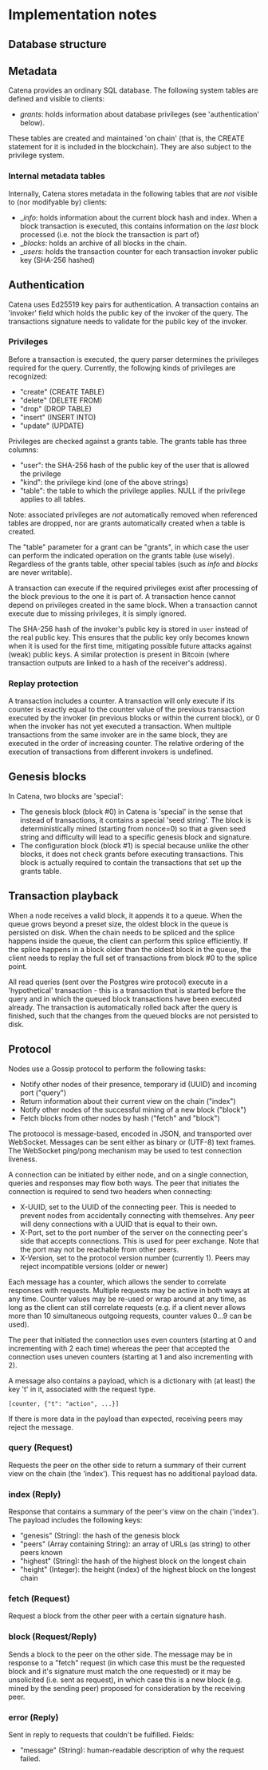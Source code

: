 # Implementation notes

## Database structure

## Metadata

Catena provides an ordinary SQL database. The following system tables are defined and visible to clients:

* _grants_: holds information about database privileges (see 'authentication' below).

These tables are created and maintained 'on chain' (that is, the CREATE statement for it is included in the blockchain). They are also subject to the privilege system.

### Internal metadata tables

Internally, Catena stores metadata in the following tables that are *not* visible to (nor modifyable by) clients:

* __info_: holds information about the current block hash and index. When a block transaction is executed, this contains information on the *last* block processed (i.e. not the block the transaction is part of)
* __blocks_: holds an archive of all blocks in the chain.
* __users_: holds the transaction counter for each transaction invoker public key (SHA-256 hashed)

## Authentication

Catena uses Ed25519 key pairs for authentication. A transaction contains an 'invoker' field which holds the public key of the
invoker of the query. The transactions signature needs to validate for the public key of the invoker.

### Privileges

Before a transaction is executed, the query parser determines the privileges required for the query. Currently, the followjng
kinds of privileges are recognized:

* "create" (CREATE TABLE)
* "delete" (DELETE FROM)
* "drop" (DROP TABLE)
* "insert" (INSERT INTO)
* "update" (UPDATE)

Privileges are checked against a grants table. The grants table has three columns:
* "user": the SHA-256 hash of the public key of the user that is allowed the privilege
* "kind": the privilege kind (one of the above strings)
* "table": the table to which the privilege applies. NULL if the privilege applies to all tables.

Note: associated privileges are *not* automatically removed when referenced tables are dropped, nor are grants automatically created when a table is created.

The "table" parameter for a grant can be "grants", in which case the user can perform the indicated operation on the grants table (use wisely). Regardless of the grants table, other special tables (such as _info_ and _blocks_ are never writable).

A transaction can execute if the required privileges exist after processing of the block previous to the one it is part of. A transaction hence cannot depend on privileges created in the same block. When a transaction cannot execute due to missing privileges, it is simply ignored.

The SHA-256 hash of the invoker's public key is stored in `user` instead of the real public key. This ensures that the public key only
becomes known when it is used for the first time, mitigating possible future attacks against (weak) public keys. A similar
protection is present in Bitcoin (where transaction outputs are linked to a hash of the receiver's address).

### Replay protection

A transaction includes a counter. A transaction will only execute if its counter is exactly equal to the counter value of the previous transaction executed by the invoker (in previous blocks or within the current block), or 0 when the invoker has not yet executed a transaction. When multiple transactions from the same invoker are in the same block, they are executed in the order of increasing counter. The relative ordering of the execution of transactions from different invokers is undefined.

## Genesis blocks

In Catena, two blocks are 'special':

* The genesis block (block #0) in Catena is 'special' in the sense that instead of transactions, it contains a special 'seed string'. The block is deterministically mined (starting from nonce=0) so that a given seed string and difficulty will lead to a specific genesis block and signature.
* The configuration block (block #1) is special because unlike the other blocks, it does not check grants before executing transactions. This block is actually required to contain the transactions that set up the grants table.

## Transaction playback

When a node receives a valid block, it appends it to a queue. When the queue grows beyond a preset size, the oldest block
in the queue is persisted on disk. When the chain needs to be spliced and the splice happens inside the queue, the client can
perform this splice efficiently. If the splice happens in a block older than the oldest block in the queue, the client needs to
replay the full set of transactions from block #0 to the splice point.

All read queries (sent over the Postgres wire protocol) execute in a 'hypothetical' transaction - this is a transaction that is started
before the query and in which the queued block transactions have been executed already. The transaction is automatically
rolled back after the query is finished, such that the changes from the queued blocks are not persisted to disk.

## Protocol

Nodes use a Gossip protocol to perform the following tasks:

* Notify other nodes of their presence, temporary id (UUID) and incoming port ("query")
* Return information about their current view on the chain ("index")
* Notify other nodes of the successful mining of a new block ("block")
* Fetch blocks from other nodes by hash ("fetch" and "block")

The protoocol is message-based, encoded in JSON, and transported over WebSocket. Messages can be sent either as binary
or (UTF-8) text frames. The WebSocket ping/pong mechanism may be used to test connection liveness.

A connection can be initiated by either node, and on a single connection, queries and responses may flow both ways. 
The peer that initiates the connection is required to send two headers when connecting:

* X-UUID, set to the UUID of the connecting peer. This is needed to prevent nodes from accidentally connecting with themselves. Any peer will deny connections with a UUID that is equal to their own.
* X-Port, set to the port number of the server on the connecting peer's side that accepts connections. This is used for peer exchange. Note that the port may not be reachable from other peers.
* X-Version, set to the protocol version number (currently 1). Peers may reject incompatible versions (older or newer)

Each message has a counter, which allows the sender to correlate responses with requests. Multiple requests may be active
in both ways at any time. Counter values may be re-used or wrap around at any time, as long as the client can still correlate
requests (e.g. if a client never allows more than 10 simultaneous outgoing requests, counter values 0...9 can be used). 

The peer that initiated the connection uses even counters (starting at 0 and incrementing with 2 each time) whereas the
peer that accepted the connection uses uneven counters (starting at 1 and also incrementing with 2).

A message also contains a payload,  which is a dictionary with (at least) the key 't' in it,  associated with the request type.

````
[counter, {"t": "action", ...}]
````

If there is more data in the payload than expected, receiving peers may reject the message. 

### query (Request)

Requests the peer on the other side to return a summary of their current view on the chain (the 'index'). This request has
no additional payload data.


### index (Reply)

Response that contains a summary of the peer's view on the chain ('index'). The payload includes the following keys:

* "genesis" (String): the hash of the genesis block 
* "peers" (Array containing String): an array of URLs (as string) to other peers known
* "highest" (String): the hash of the highest block on the longest chain
* "height" (Integer): the height (index) of the highest block on the longest chain

### fetch (Request)

Request a block from the other peer with a certain signature hash.

### block (Request/Reply)

Sends a block to the peer on the other side. The message may be in response to a "fetch" request (in which case this must
be the requested block and it's signature must match the one requested) or it may be unsolicited (i.e. sent as request),
in which case this is a new block (e.g. mined by the sending peer) proposed for consideration by the receiving peer.

### error (Reply)

Sent in reply to requests that couldn't be fulfilled. Fields:

* "message" (String): human-readable description of why the request failed.
